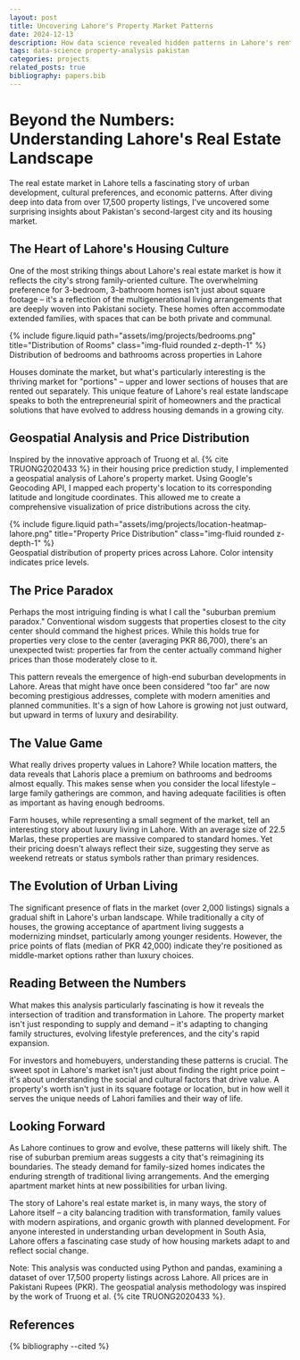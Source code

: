 ```yaml
---
layout: post
title: Uncovering Lahore's Property Market Patterns 
date: 2024-12-13
description: How data science revealed hidden patterns in Lahore's rental market
tags: data-science property-analysis pakistan
categories: projects
related_posts: true
bibliography: papers.bib
---
```


# Beyond the Numbers: Understanding Lahore's Real Estate Landscape

The real estate market in Lahore tells a fascinating story of urban development, cultural preferences, and economic patterns. After diving deep into data from over 17,500 property listings, I've uncovered some surprising insights about Pakistan's second-largest city and its housing market.

## The Heart of Lahore's Housing Culture

One of the most striking things about Lahore's real estate market is how it reflects the city's strong family-oriented culture. The overwhelming preference for 3-bedroom, 3-bathroom homes isn't just about square footage – it's a reflection of the multigenerational living arrangements that are deeply woven into Pakistani society. These homes often accommodate extended families, with spaces that can be both private and communal.

<div class="row mt-3">
    <div class="col-sm mt-3 mt-md-0">
        {% include figure.liquid path="assets/img/projects/bedrooms.png" title="Distribution of Rooms" class="img-fluid rounded z-depth-1" %}
    </div>
</div>
<div class="caption">
    Distribution of bedrooms and bathrooms across properties in Lahore
</div>

Houses dominate the market, but what's particularly interesting is the thriving market for "portions" – upper and lower sections of houses that are rented out separately. This unique feature of Lahore's real estate landscape speaks to both the entrepreneurial spirit of homeowners and the practical solutions that have evolved to address housing demands in a growing city.

## Geospatial Analysis and Price Distribution

Inspired by the innovative approach of Truong et al. {% cite TRUONG2020433 %} in their housing price prediction study, I implemented a geospatial analysis of Lahore's property market. Using Google's Geocoding API, I mapped each property's location to its corresponding latitude and longitude coordinates. This allowed me to create a comprehensive visualization of price distributions across the city.

<div class="row mt-3">
    <div class="col-sm mt-3 mt-md-0">
        {% include figure.liquid path="assets/img/projects/location-heatmap-lahore.png" title="Property Price Distribution" class="img-fluid rounded z-depth-1" %}
    </div>
</div>
<div class="caption">
    Geospatial distribution of property prices across Lahore. Color intensity indicates price levels.
</div>

## The Price Paradox

Perhaps the most intriguing finding is what I call the "suburban premium paradox." Conventional wisdom suggests that properties closest to the city center should command the highest prices. While this holds true for properties very close to the center (averaging PKR 86,700), there's an unexpected twist: properties far from the center actually command higher prices than those moderately close to it.

This pattern reveals the emergence of high-end suburban developments in Lahore. Areas that might have once been considered "too far" are now becoming prestigious addresses, complete with modern amenities and planned communities. It's a sign of how Lahore is growing not just outward, but upward in terms of luxury and desirability.

## The Value Game

What really drives property values in Lahore? While location matters, the data reveals that Lahoris place a premium on bathrooms and bedrooms almost equally. This makes sense when you consider the local lifestyle – large family gatherings are common, and having adequate facilities is often as important as having enough bedrooms.

Farm houses, while representing a small segment of the market, tell an interesting story about luxury living in Lahore. With an average size of 22.5 Marlas, these properties are massive compared to standard homes. Yet their pricing doesn't always reflect their size, suggesting they serve as weekend retreats or status symbols rather than primary residences.

## The Evolution of Urban Living

The significant presence of flats in the market (over 2,000 listings) signals a gradual shift in Lahore's urban landscape. While traditionally a city of houses, the growing acceptance of apartment living suggests a modernizing mindset, particularly among younger residents. However, the price points of flats (median of PKR 42,000) indicate they're positioned as middle-market options rather than luxury choices.

## Reading Between the Numbers

What makes this analysis particularly fascinating is how it reveals the intersection of tradition and transformation in Lahore. The property market isn't just responding to supply and demand – it's adapting to changing family structures, evolving lifestyle preferences, and the city's rapid expansion.

For investors and homebuyers, understanding these patterns is crucial. The sweet spot in Lahore's market isn't just about finding the right price point – it's about understanding the social and cultural factors that drive value. A property's worth isn't just in its square footage or location, but in how well it serves the unique needs of Lahori families and their way of life.

## Looking Forward

As Lahore continues to grow and evolve, these patterns will likely shift. The rise of suburban premium areas suggests a city that's reimagining its boundaries. The steady demand for family-sized homes indicates the enduring strength of traditional living arrangements. And the emerging apartment market hints at new possibilities for urban living.

The story of Lahore's real estate market is, in many ways, the story of Lahore itself – a city balancing tradition with transformation, family values with modern aspirations, and organic growth with planned development. For anyone interested in understanding urban development in South Asia, Lahore offers a fascinating case study of how housing markets adapt to and reflect social change.

Note: This analysis was conducted using Python and pandas, examining a dataset of over 17,500 property listings across Lahore. All prices are in Pakistani Rupees (PKR). The geospatial analysis methodology was inspired by the work of Truong et al. {% cite TRUONG2020433 %}. 

## References

{% bibliography --cited %}

